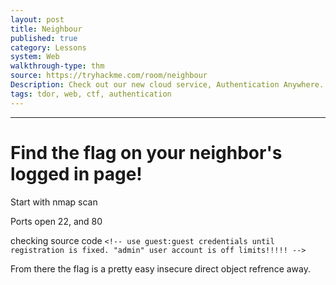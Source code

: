 ```yaml
---
layout: post
title: Neighbour 
published: true
category: Lessons
system: Web
walkthrough-type: thm
source: https://tryhackme.com/room/neighbour
Description: Check out our new cloud service, Authentication Anywhere. Can you find other user's secrets?
tags: tdor, web, ctf, authentication
---
```


* * * 

# Find the flag on your neighbor's logged in page!

Start with nmap scan

Ports open 22, and 80

checking source code `<!-- use guest:guest credentials until registration is fixed. "admin" user account is off limits!!!!! -->`

From there the flag is a pretty easy insecure direct object refrence away.